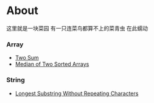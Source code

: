 # About
这里就是一块菜园 有一只连菜鸟都算不上的菜青虫 在此蠕动

### Array

* [Two Sum](https://github.com/frischkaese/LeetCode-Java/blob/master/code/Two%20Sum)
* [Median of Two Sorted Arrays](https://github.com/frischkaese/LeetCode-Java/blob/master/code/Median%20of%20Two%20Sorted%20Arrays)

### String

* [Longest Substring Without Repeating Characters](https://github.com/frischkaese/LeetCode-Java/blob/master/code/Longest%20Substring%20Without%20Repeating%20Characters)
